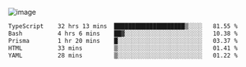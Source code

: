 ![image](https://github-profile-trophy.vercel.app/?username=CMOISDEAD&theme=oldie&row=1&no-frame=true&no-bg=true&margin-w=15&margin-h=15)
<!--START_SECTION:waka-->

```txt
TypeScript    32 hrs 13 mins  ████████████████████▒░░░░   81.55 %
Bash          4 hrs 6 mins    ██▓░░░░░░░░░░░░░░░░░░░░░░   10.38 %
Prisma        1 hr 20 mins    █░░░░░░░░░░░░░░░░░░░░░░░░   03.37 %
HTML          33 mins         ▒░░░░░░░░░░░░░░░░░░░░░░░░   01.41 %
YAML          28 mins         ▒░░░░░░░░░░░░░░░░░░░░░░░░   01.22 %
```

<!--END_SECTION:waka--> 
